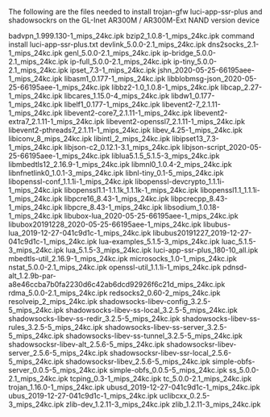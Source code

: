 The following are the files needed to install trojan-gfw luci-app-ssr-plus and shadowsockrs on the GL-Inet AR300M / AR300M-Ext NAND version device


badvpn_1.999.130-1_mips_24kc.ipk
bzip2_1.0.8-1_mips_24kc.ipk
command install luci-app-ssr-plus.txt
devlink_5.0.0-2.1_mips_24kc.ipk
dns2socks_2.1-1_mips_24kc.ipk
genl_5.0.0-2.1_mips_24kc.ipk
ip-bridge_5.0.0-2.1_mips_24kc.ipk
ip-full_5.0.0-2.1_mips_24kc.ipk
ip-tiny_5.0.0-2.1_mips_24kc.ipk
ipset_7.3-1_mips_24kc.ipk
jshn_2020-05-25-66195aee-1_mips_24kc.ipk
libasm1_0.177-1_mips_24kc.ipk
libblobmsg-json_2020-05-25-66195aee-1_mips_24kc.ipk
libbz2-1.0_1.0.8-1_mips_24kc.ipk
libcap_2.27-1_mips_24kc.ipk
libcares_1.15.0-4_mips_24kc.ipk
libdw1_0.177-1_mips_24kc.ipk
libelf1_0.177-1_mips_24kc.ipk
libevent2-7_2.1.11-1_mips_24kc.ipk
libevent2-core7_2.1.11-1_mips_24kc.ipk
libevent2-extra7_2.1.11-1_mips_24kc.ipk
libevent2-openssl7_2.1.11-1_mips_24kc.ipk
libevent2-pthreads7_2.1.11-1_mips_24kc.ipk
libev_4.25-1_mips_24kc.ipk
libiconv_8_mips_24kc.ipk
libintl_2_mips_24kc.ipk
libipset13_7.3-1_mips_24kc.ipk
libjson-c2_0.12.1-3.1_mips_24kc.ipk
libjson-script_2020-05-25-66195aee-1_mips_24kc.ipk
liblua5.1.5_5.1.5-3_mips_24kc.ipk
libmbedtls12_2.16.9-1_mips_24kc.ipk
libmnl0_1.0.4-2_mips_24kc.ipk
libnfnetlink0_1.0.1-3_mips_24kc.ipk
libnl-tiny_0.1-5_mips_24kc.ipk
libopenssl-conf_1.1.1i-1_mips_24kc.ipk
libopenssl-devcrypto_1.1.1i-1_mips_24kc.ipk
libopenssl1.1-1.1.1k_1.1.1k-1_mips_24kc.ipk
libopenssl1.1_1.1.1i-1_mips_24kc.ipk
libpcre16_8.43-1_mips_24kc.ipk
libpcrecpp_8.43-1_mips_24kc.ipk
libpcre_8.43-1_mips_24kc.ipk
libsodium_1.0.18-1_mips_24kc.ipk
libubox-lua_2020-05-25-66195aee-1_mips_24kc.ipk
libubox20191228_2020-05-25-66195aee-1_mips_24kc.ipk
libubus-lua_2019-12-27-041c9d1c-1_mips_24kc.ipk
libubus20191227_2019-12-27-041c9d1c-1_mips_24kc.ipk
lua-examples_5.1.5-3_mips_24kc.ipk
luac_5.1.5-3_mips_24kc.ipk
lua_5.1.5-3_mips_24kc.ipk
luci-app-ssr-plus_180-10_all.ipk
mbedtls-util_2.16.9-1_mips_24kc.ipk
microsocks_1.0-1_mips_24kc.ipk
nstat_5.0.0-2.1_mips_24kc.ipk
openssl-util_1.1.1i-1_mips_24kc.ipk
pdnsd-alt_1.2.9b-par-a8e46ccba7b0fa2230d6c42ab6dcd92926f6c21d_mips_24kc.ipk
rdma_5.0.0-2.1_mips_24kc.ipk
redsocks2_0.60-2_mips_24kc.ipk
resolveip_2_mips_24kc.ipk
shadowsocks-libev-config_3.2.5-5_mips_24kc.ipk
shadowsocks-libev-ss-local_3.2.5-5_mips_24kc.ipk
shadowsocks-libev-ss-redir_3.2.5-5_mips_24kc.ipk
shadowsocks-libev-ss-rules_3.2.5-5_mips_24kc.ipk
shadowsocks-libev-ss-server_3.2.5-5_mips_24kc.ipk
shadowsocks-libev-ss-tunnel_3.2.5-5_mips_24kc.ipk
shadowsocksr-libev-alt_2.5.6-5_mips_24kc.ipk
shadowsocksr-libev-server_2.5.6-5_mips_24kc.ipk
shadowsocksr-libev-ssr-local_2.5.6-5_mips_24kc.ipk
shadowsocksr-libev_2.5.6-5_mips_24kc.ipk
simple-obfs-server_0.0.5-5_mips_24kc.ipk
simple-obfs_0.0.5-5_mips_24kc.ipk
ss_5.0.0-2.1_mips_24kc.ipk
tcping_0.3-1_mips_24kc.ipk
tc_5.0.0-2.1_mips_24kc.ipk
trojan_1.16.0-1_mips_24kc.ipk
ubusd_2019-12-27-041c9d1c-1_mips_24kc.ipk
ubus_2019-12-27-041c9d1c-1_mips_24kc.ipk
uclibcxx_0.2.5-3_mips_24kc.ipk
zlib-dev_1.2.11-3_mips_24kc.ipk
zlib_1.2.11-3_mips_24kc.ipk
